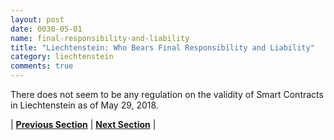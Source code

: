 ```yaml
---
layout: post
date: 0030-05-01
name: final-responsibility-and-liability
title: "Liechtenstein: Who Bears Final Responsibility and Liability"
category: liechtenstein
comments: true
---
```


There does not seem to be any regulation on the validity of Smart Contracts in Liechtenstein as of May 29, 2018.

| **[Previous Section]( https://neo-project.github.io/global-blockchain-compliance-hub//liechtenstein/liechtenstein-privacy-and-data-protection.html)** | **[Next Section]( https://neo-project.github.io/global-blockchain-compliance-hub//liechtenstein/liechtenstein-smart-contracts.html)** |
